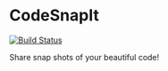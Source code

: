 # CodeSnapIt

[![Build Status](https://travis-ci.org/BideoWego/codesnapit.svg?branch=master)](https://travis-ci.org/BideoWego/codesnapit)

Share snap shots of your beautiful code!








